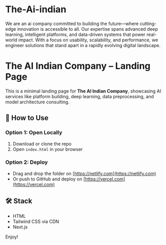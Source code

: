 # The-Ai-indian
We are an ai company committed to building the future—where cutting-edge innovation is accessible to all. Our expertise spans advanced deep learning, intelligent platforms, and data-driven systems that power real-world impact. With a focus on usability, scalability, and performance, we engineer solutions that stand apart in a rapidly evolving digital landscape.
# The AI Indian Company – Landing Page
This is a minimal landing page for **The AI Indian Company**, showcasing AI services like platform building, deep learning, data preprocessing, and model architecture consulting.

## 🚀 How to Use

### Option 1: Open Locally
1. Download or clone the repo
2. Open `index.html` in your browser

### Option 2: Deploy
- Drag and drop the folder on [https://netlify.com](https://netlify.com)
- Or push to GitHub and deploy on [https://vercel.com](https://vercel.com)

## 🛠 Stack
- HTML
- Tailwind CSS via CDN
- Next.js

Enjoy!
